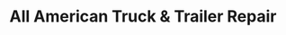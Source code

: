 ---
title: "All American Truck & Trailer Repair"
url: /detroit/all-american-truck-und-trailer-repair/
shop: Autowerkstatt
---